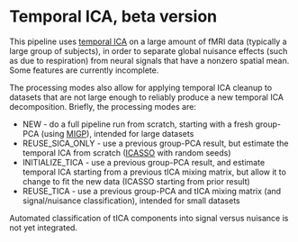 # Temporal ICA, beta version

This pipeline uses [temporal ICA][tICA] on a large amount of fMRI data (typically a large group of subjects),
in order to separate global nuisance effects (such as due to respiration) from neural signals that
have a nonzero spatial mean.  Some features are currently incomplete.

The processing modes also allow for applying temporal ICA cleanup to datasets that are not
large enough to reliably produce a new temporal ICA decomposition.  Briefly, the processing
modes are:

- NEW - do a full pipeline run from scratch, starting with a fresh group-PCA (using [MIGP]), intended for large datasets
- REUSE_SICA_ONLY - use a previous group-PCA result, but estimate the temporal ICA from scratch ([ICASSO] with random seeds)
- INITIALIZE_TICA - use a previous group-PCA result, and estimate temporal ICA starting from a previous
tICA mixing matrix, but allow it to change to fit the new data (ICASSO starting from prior result)
- REUSE_TICA - use a previous group-PCA and tICA mixing matrix (and signal/nuisance classification),
intended for small datasets

Automated classification of tICA components into signal versus nuisance is not yet integrated.

<!-- References -->
[MIGP]: https://www.sciencedirect.com/science/article/pii/S105381191400634X
[ICASSO]: https://research.ics.aalto.fi/ica/icasso/documentation.shtml
[tICA]: https://www.sciencedirect.com/science/article/abs/pii/S1053811918303963

